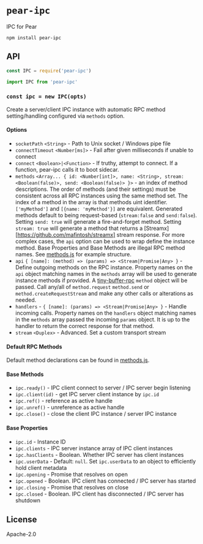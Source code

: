 # `pear-ipc`

IPC for Pear

```
npm install pear-ipc
```

## API 

```js
const IPC = require('pear-ipc')
```

```js
import IPC from 'pear-ipc'
```

### `const ipc = new IPC(opts)`

Create a server/client IPC instance with automatic RPC method setting/handling configured via `methods` option.

#### Options

* `socketPath` `<String>` - Path to Unix socket / Windows pipe file
* `connectTimeout` `<Number[ms]>` - Fail after given milliseconds if unable to connect
* `connect` `<Boolean>|<Function>` - If truthy, attempt to connect. If a function, pear-ipc calls it to boot sidecar.
* `methods` `<Array... { id: <Number[int]>, name: <String>, stream: <Boolean(false)>, send: <Boolean(false)> }>` - an index of method descriptions. The order of methods (and their settings) must be consistent across all RPC instances using the same method set. The index of a method in the array is that methods uint identifier. `['myMethod']` and `[{name: 'myMethod'}]` are equivalent. Generated methods default to being request-based (`stream:false` and `send:false`). Setting `send: true` will generate a fire-and-forget method. Setting `stream: true` will generate a method that returns a [Streamx][https://github.com/mafintosh/streamx] stream response. For more complex cases, the `api` option can be used to wrap define the instance method. Base Properties and Base Methods are illegal RPC method names. See [methods.js](methods.js) for example structure.
* `api` `{ [name]: (method) => (params) => <Stream|Promise|Any> }` - Define outgoing methods on the RPC instance. Property names on the `api` object matching names in the `methods` array will be used to generate instance methods if provided. A [tiny-buffer-rpc](https://github.com/holepunchto/tiny-buffer-rpc/) `method` object will be passed. Call any/all of `method.request` `method.send` or `method.createRequestStream` and make any other calls or alterations as needed.
* `handlers` - `{ [name]: (params) => <Stream|Promise|Any> }` - Handle incoming calls. Property names on the `handlers` object matching names in the `methods` array passed the incoming `params` object. It is up to the handler to return the correct response for that method. 
* `stream` `<Duplex>` - Advanced. Set a custom transport stream

#### Default RPC Methods

Default method declarations can be found in [methods.js](methods.js).

#### Base Methods
* `ipc.ready()` - IPC client connect to server / IPC server begin listening
* `ipc.client(id)` - get IPC server client instance by `ipc.id`
* `ipc.ref()` - reference as active handle
* `ipc.unref()` - unreference as active handle
* `ipc.close()` - close the client IPC instance / server IPC instance

#### Base Properties

* `ipc.id` - Instance ID
* `ipc.clients` - IPC server instance array of IPC client instances
* `ipc.hasClients` - Boolean. Whether IPC server has client instances
* `ipc.userData` - Default: `null`. Set `ipc.userData` to an object to efficiently hold client metadata
* `ipc.opening` - Promise that resolves on open
* `ipc.opened` - Boolean. IPC client has connected / IPC server has started
* `ipc.closing` - Promise that resolves on close
* `ipc.closed` - Boolean. IPC client has disconnected / IPC server has shutdown


## License

Apache-2.0